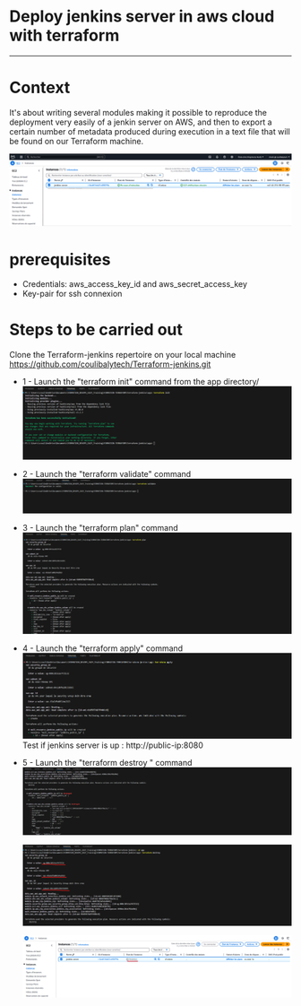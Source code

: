# Deploy jenkins server in aws cloud with terraform

---

# Context

It's about writing several modules making it possible to reproduce the deployment very easily of a jenkin server on AWS, and then to export a certain number of metadata produced during execution in a text file that will be found on our Terraform machine.

**![Jenkins server](/Capute-deploy-jenkins.png)**

# prerequisites
 - Credentials: aws_access_key_id and aws_secret_access_key
 - Key-pair for ssh connexion 

 
# Steps to be carried out
Clone the Terraform-jenkins repertoire on your local machine https://github.com/coulibalytech/Terraform-jenkins.git
- 1 - Launch the "terraform init" command from the app directory/
    **![Terraform init](/screents/Terraform-init.png)**
  
- 2 - Launch the "terraform validate" command
    **![Terraform init](/screents/Terraform-validate.png)**
  
- 3 - Launch the "terraform plan" command 
    **![Terraform init](/screents/Terraform-plan.png)**
  
- 4 - Launch the "terraform apply" command 
    **![Terraform init](/screents/Terraform-apply.png)**
   Test if jenkins server is up : http://public-ip:8080
  
- 5 - Launch the "terraform destroy " command 
    **![Terraform init](/screents/Terraform-destroy.png)**
  
    **![Terraform init](/screents/Terraform-destroy-1.png)**

    **![Terraform init](/screents/Jenkins-server-reselie.png)**
